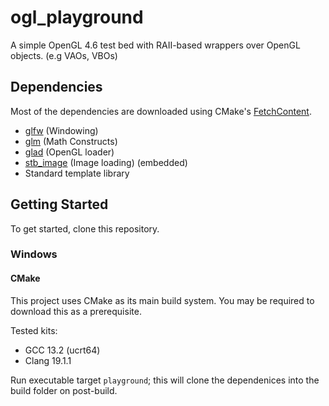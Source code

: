 # ogl_playground

A simple OpenGL 4.6 test bed with RAII-based wrappers
over OpenGL objects. (e.g VAOs, VBOs)

## Dependencies

Most of the dependencies are downloaded using CMake's
[FetchContent](https://cmake.org/cmake/help/latest/module/FetchContent.html).

* [glfw](https://github.com/glfw/glfw) (Windowing)
* [glm](https://github.com/g-truc/glm) (Math Constructs)
* [glad](https://github.com/Dav1dde/glad) (OpenGL loader)
* [stb_image](https://github.com/nothings/stb) (Image loading) (embedded)
* Standard template library

## Getting Started

To get started, clone this repository.

### Windows

#### CMake

This project uses CMake as its main build system.
You may be required to download this as a prerequisite.

Tested kits:

* GCC 13.2 (ucrt64)
* Clang 19.1.1

Run executable target `playground`; this will clone the
dependenices into the build folder on post-build.
